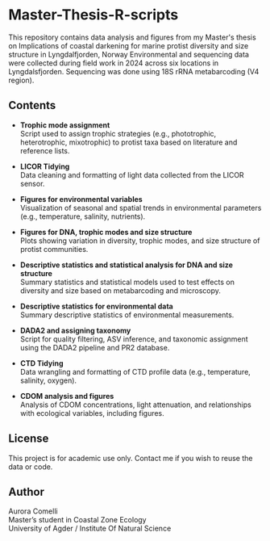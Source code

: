 # Master-Thesis-R-scripts

This repository contains data analysis and figures from my Master's thesis on Implications of coastal darkening for marine protist diversity and size structure in Lyngdalfjorden, Norway
Environmental and sequencing data were collected during field work in 2024 across six locations in Lyngdalsfjorden. Sequencing was done using 18S rRNA metabarcoding (V4 region).

## Contents

- **Trophic mode assignment**  
  Script used to assign trophic strategies (e.g., phototrophic, heterotrophic, mixotrophic) to protist taxa based on literature and reference lists.

- **LICOR Tidying**  
  Data cleaning and formatting of light data collected from the LICOR sensor.

- **Figures for environmental variables**  
  Visualization of seasonal and spatial trends in environmental parameters (e.g., temperature, salinity, nutrients).

- **Figures for DNA, trophic modes and size structure**  
  Plots showing variation in diversity, trophic modes, and size structure of protist communities.

- **Descriptive statistics and statistical analysis for DNA and size structure**  
  Summary statistics and statistical models used to test effects on diversity and size based on metabarcoding and microscopy.

- **Descriptive statistics for environmental data**  
  Summary descriptive statistics of environmental measurements.

- **DADA2 and assigning taxonomy**  
  Script for quality filtering, ASV inference, and taxonomic assignment using the DADA2 pipeline and PR2 database.

- **CTD Tidying**  
  Data wrangling and formatting of CTD profile data (e.g., temperature, salinity, oxygen).

- **CDOM analysis and figures**  
  Analysis of CDOM concentrations, light attenuation, and relationships with ecological variables, including figures.

## License
This project is for academic use only. Contact me if you wish to reuse the data or code.

## Author
Aurora Comelli  
Master’s student in Coastal Zone Ecology  
University of Agder / Institute Of Natural Science
